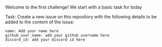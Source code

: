 Welcome to the first challenge! We start with a basic task for today

Task: 
Create a new issue on this repository with the following details to be added to the content of the issue:

```
name: Add your name here
github_user_name: add your github username here
discord_id: add your discord id here








```
